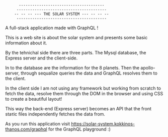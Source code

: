 
          --------------------------------------
         ----------------------------------------
        -- -- -- --- THE SOLAR SYSTEM --- -- -- --
         ----------------------------------------
     
     
A full-stack application made with GraphQL !

Τhis is a web site is about the solar system and presents some basic information about it.

By the tehnichal side there are three parts. The Mysql database, the Express server and the client-side.

In to the database are the information for the 8 planets.
Then the apollo-server, through sequalize queries the data and GraphQL resolves them to the client.

In the client side I am not using any framework but working from scratch to fetch the data, 
resolve them through the DOM in the browser and using CSS to create a beautiful layout!

This way the back-end (Express server) becomes an API that the front staτic files 
independently fetches the data from.




As you run this application visit https://solar-system.kokkinos-thanos.com/graphql for the GraphQL playground :)
